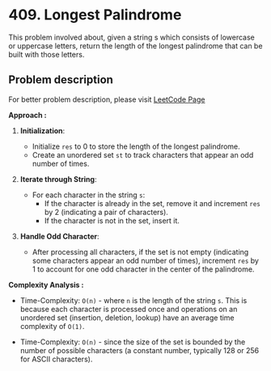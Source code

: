 # 409. Longest Palindrome

This problem involved about, given a string s which consists of lowercase or uppercase letters, return the length of the longest
palindrome that can be built with those letters.<br/>

## Problem description

For better problem description, please visit [LeetCode Page](https://leetcode.com/problems/longest-palindrome/description/)

**Approach :**<br/>

1. **Initialization**:

   - Initialize `res` to 0 to store the length of the longest palindrome.
   - Create an unordered set `st` to track characters that appear an odd number of times.

2. **Iterate through String**:

   - For each character in the string `s`:
     - If the character is already in the set, remove it and increment `res` by 2 (indicating a pair of characters).
     - If the character is not in the set, insert it.

3. **Handle Odd Character**:

   - After processing all characters, if the set is not empty (indicating some characters appear an odd number of times), increment `res` by 1 to account for one odd character in the center of the palindrome.

**Complexity Analysis :**<br/>

- Time-Complexity: `O(n)` - where `n` is the length of the string `s`. This is because each character is processed once and operations on an unordered set (insertion, deletion, lookup) have an average time complexity of `O(1)`.

- Time-Complexity: `O(n)` - since the size of the set is bounded by the number of possible characters (a constant number, typically 128 or 256 for ASCII characters).